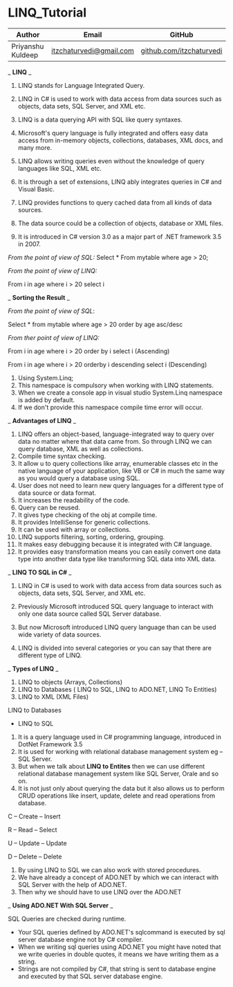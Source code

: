 # LINQ_Tutorial

| Author      | Email                | GitHub                |
|-------------|----------------------|-----------------------|
| Priyanshu Kuldeep    |  itzchaturvedi@gmail.com   | [github.com/itzchaturvedi](https://github.com/itzchaturvedi) |


_ **LINQ** _

1. LINQ stands for Language Integrated Query.

2. LINQ in C# is used to work with data access from data sources such as objects, data sets, SQL Server, and XML etc.

3. LINQ is a data querying API with SQL like query syntaxes.

4. Microsoft's query language is fully integrated and offers easy data access from in-memory objects, collections, databases, XML docs, and many more.

5. LINQ allows writing queries even without the knowledge of query languages like SQL, XML etc.

6. It is through a set of extensions, LINQ ably integrates queries in C# and Visual Basic.

7. LINQ provides functions to query cached data from all kinds of data sources.

8. The data source could be a collection of objects, database or XML files.

9. It is introduced in C# version 3.0 as a major part of .NET framework 3.5 in 2007.

_From the point of view of SQL:_
 Select \* From mytable where age \> 20;

_From the point of view of LINQ:_

From i in age where i \> 20 select i

_ **Sorting the Result** _

_From the point of view of SQL_:

Select \* from mytable where age \> 20 order by age asc/desc

_From ther point of view of LINQ:_

From i in age where i \> 20 order by i select i (Ascending)

From i in age where i \> 20 orderby i descending select i (Descending)

1. Using System.Linq;
2. This namespace is compulsory when working with LINQ statements.
3. When we create a console app in visual studio System.Linq namespace is added by default.
4. If we don't provide this namespace compile time error will occur.

_ **Advantages of LINQ** _

1. LINQ offers an object-based, language-integrated way to query over data no matter where that data came from. So through LINQ we can query database, XML as well as collections.
2. Compile time syntax checking.
3. It allow u to query collections like array, enumerable classes etc in the native language of your application, like VB or C# in much the same way as you would query a database using SQL.
4. User does not need to learn new query languages for a different type of data source or data format.
5. It increases the readability of the code.
6. Query can be reused.
7. It gives type checking of the obj at compile time.
8. It provides IntelliSense for generic collections.
9. It can be used with array or collections.
10. LINQ supports filtering, sorting, ordering, grouping.
11. It makes easy debugging because it is integrated with C# language.
12. It provides easy transformation means you can easily convert one data type into another data type like transforming SQL data into XML data.

_ **LINQ TO SQL in C#** _

1. LINQ in C# is used to work with data access from data sources such as objects, data sets, SQL Server, and XML etc.

2. Previously Microsoft introduced SQL query language to interact with only one data source called SQL Server database.

3. But now Microsoft introduced LINQ query language than can be used wide variety of data sources.

4. LINQ is divided into several categories or you can say that there are different type of LINQ.

_ **Types of LINQ** _

1. LINQ to objects (Arrays, Collections)
2. LINQ to Databases ( LINQ to SQL, LINQ to ADO.NET, LINQ To Entities)
3. LINQ to XML (XML Files)

LINQ to Databases

- LINQ to SQL

1. It is a query language used in C# programming language, introduced in DotNet Framework 3.5
2. It is used for working with relational database management system eg – SQL Server.
3. But when we talk about **LINQ to Entites** then we can use different relational database management system like SQL Server, Orale and so on.
4. It is not just only about querying the data but it also allows us to perform CRUD operations like insert, update, delete and read operations from database.

C – Create – Insert

R – Read – Select

U – Update – Update

D – Delete – Delete

1. By using LINQ to SQL we can also work with stored procedures.
2. We have already a concept of ADO.NET by which we can interact with SQL Server with the help of ADO.NET.
3. Then why we should have to use LINQ over the ADO.NET

_ **Using ADO.NET With SQL Server** _

SQL Queries are checked during runtime.

- Your SQL queries defined by ADO.NET's sqlcommand is executed by sql server database engine not by C# compiler.
- When we writing sql queries using ADO.NET you might have noted that we write queries in double quotes, it means we have writing them as a string.
- Strings are not compiled by C#, that string is sent to database engine and executed by that SQL server database engine.
